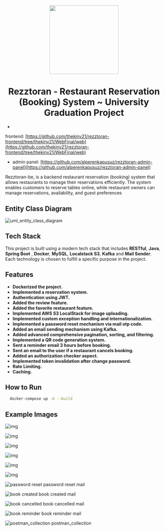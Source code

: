 <h1 align="center">
  <img src="./images/rezztoran_logo.png" width="220"/>
</h1>

<h1 align="center">
  Rezztoran - Restaurant Reservation (Booking) System ~ University Graduation Project
</h1>

-
frontend: [https://github.com/thekinv21/rezztoran-frontend/tree/thekinv21/WebFinal/web](https://github.com/thekinv21/rezztoran-frontend/tree/thekinv21/WebFinal/web)
- admin
  panel: [https://github.com/alperenkapusuz/rezztoran-admin-panel](https://github.com/alperenkapusuz/rezztoran-admin-panel)

Rezztoran-be, is a backend restaurant reservation (booking) system that allows restaurants to manage
their reservations efficiently. The system enables customers to reserve tables online, while
restaurant owners can manage reservations, availability, and guest preferences

## Entity Class Diagram

![uml_entity_class_diagram](./images/uml_entity_class_diagram.png)

## Tech Stack

This project is built using a modern tech stack that includes **RESTful**, **Java**, **Spring Boot**
, **Docker**, **MySQL**, **Localstack S3**, **Kafka** and **Mail Sender**. Each technology is chosen
to fulfill a specific purpose in the project.

## Features

- **Dockerized the project.**
- **Implemented a reservation system.**
- **Authentication using JWT.**
- **Added the review feature.**
- **Added the favorite restaurant feature.**
- **Implemented AWS S3 LocalStack for image uploading.**
- **Implemented custom exception handling and internationalization.**
- **Implemented a password reset mechanism via mail otp code.**
- **Added an email sending mechanism using Kafka.**
- **Added advanced comprehensive pagination, sorting, and filtering.**
- **Implemented a QR code generation system.**
- **Sent a reminder email 3 hours before booking.**
- **Sent an email to the user if a restaurant cancels booking.**
- **Added an authorization checker aspect.**
- **Implemented token invalidation after change password.**
- **Rate Limiting.**
- **Caching.**

## How to Run

```bash
  docker-compose up -d --build
```

## Example Images

![img](./images/fe1.png)

![img](./images/fe2.png)

![img](./images/fe3.png)

![img](./images/fe4.png)

![img](./images/fe5.png)

![img](./images/fe6.png)

![password reset](./images/password_reset.png)
password reset mail

![book created](./images/book_created.jpg)
book created mail

![book cancelled](./images/book_cancelled.jpg)
book cancelled mail

![book reminder](./images/book_reminder.jpg)
book reminder mail

![postman_collection](./images/postman_collection.jpg)
postman_collection


